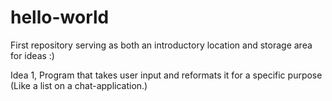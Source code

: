 # hello-world
First repository serving as both an introductory location and storage area for ideas :)

Idea 1, Program that takes user input and reformats it for a specific purpose (Like a list on a chat-application.)
